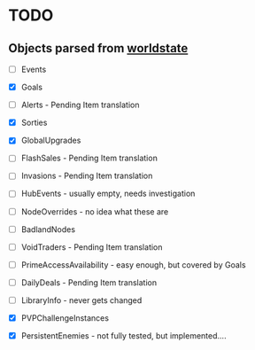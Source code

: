 # TODO

## Objects parsed from [worldstate](http://content.warframe.com/dynamic/worldState.php)

- [ ] Events

- [X] Goals

- [ ] Alerts - Pending Item translation

- [X] Sorties

- [X] GlobalUpgrades

- [ ] FlashSales - Pending Item translation

- [ ] Invasions - Pending Item translation

- [ ] HubEvents - usually empty, needs investigation

- [ ] NodeOverrides - no idea what these are

- [ ] BadlandNodes

- [ ] VoidTraders - Pending Item translation

- [ ] PrimeAccessAvailability - easy enough, but covered by Goals

- [ ] DailyDeals - Pending Item translation

- [ ] LibraryInfo - never gets changed

- [X] PVPChallengeInstances

- [X] PersistentEnemies - not fully tested, but implemented....